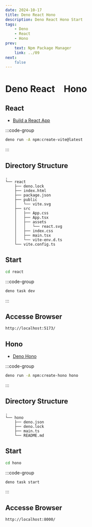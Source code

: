 ```yaml
---
date: 2024-10-17
title: Deno React Hono
description: Deno React Hono Start
tags: 
    - Deno
    - React
    - Hono
prev:
    text: Npm Package Manager
    link: ../09
next:
    false
---
```


# Deno React　Hono

## React

* [Build a React App](https://docs.deno.com/runtime/tutorials/how_to_with_npm/react/)

:::code-group
```sh [deno]
deno run -A npm:create-vite@latest
```
:::

## Directory Structure

```
.
└── react
    ├── deno.lock
    ├── index.html
    ├── package.json
    ├── public
    │   └── vite.svg
    ├── src
    │   ├── App.css
    │   ├── App.tsx
    │   ├── assets
    │   │   └── react.svg
    │   ├── index.css
    │   ├── main.tsx
    │   └── vite-env.d.ts
    └── vite.config.ts
```

## Start
```sh
cd react
```

:::code-group
```sh [deno]
deno task dev
```
:::

## Accesse Browser

```
http://localhost:5173/
```

## Hono

* [Deno Hono](https://hono.dev/docs/getting-started/deno)


:::code-group
```sh [deno]
deno run -A npm:create-hono hono
```
:::

## Directory Structure
```
.
└── hono
    ├── deno.json
    ├── deno.lock
    ├── main.ts
    └── README.md
```

## Start
```sh 
cd hono
```

:::code-group
```sh [deno]
deno task start
```
:::

## Accesse Browser

```
http://localhost:8000/
```